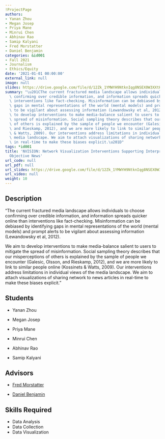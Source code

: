```yaml
---
!ProjectPage
authors:
- Yanan Zhou
- Megan Josep
- Priya Mane
- Minrui Chen
- Abhinav Rao
- Samip Kalyani
- Fred Morstatter
- Daniel Benjamin
categories: &id001
- Fall 2021
- Journalism
- Ethics/Equity
date: '2021-01-01 00:00:00'
external_link: null
image: null
slides: https://drive.google.com/file/d/12Zk_1YMWYH9NtknIqg8NSEX0W3XXtKK7/view?usp=sharing
summary: "\u201CThe current fractured media landscape allows individuals to choose\
  \ confirming over credible information, and information spreads quicker online than\
  \ interventions like fact-checking. Misinformation can be debiased by identifying\
  \ gaps in mental representations of the world (mental models) and prompt alerts\
  \ to be vigilant about assessing information (Lewandowsky et al, 2012).\n\nWe aim\
  \ to develop interventions to make media-balance salient to users to mitigate the\
  \ spread of misinformation. Social sampling theory describes that our misperceptions\
  \ of others is explained by the sample of people we encounter (Galesic, Olsson,\
  \ and Rieskamp, 2012), and we are more likely to link to similar people online (Kossinets\
  \ & Watts, 2009). Our interventions address limitations in individual views of the\
  \ media landscape. We aim to attach visualizations of sharing network to news articles\
  \ in real-time to make these biases explicit.\u201D"
tags: *id001
title: 'NVISION: Network Visualization Interventions Supporting Interpretation of
  Objective News'
url_code: null
url_pdf: null
url_slides: https://drive.google.com/file/d/12Zk_1YMWYH9NtknIqg8NSEX0W3XXtKK7/view?usp=sharing
url_video: null
weight: 10
---
```

## Description

“The current fractured media landscape allows individuals to choose confirming over credible information, and information spreads quicker online than interventions like fact-checking. Misinformation can be debiased by identifying gaps in mental representations of the world (mental models) and prompt alerts to be vigilant about assessing information (Lewandowsky et al, 2012).

We aim to develop interventions to make media-balance salient to users to mitigate the spread of misinformation. Social sampling theory describes that our misperceptions of others is explained by the sample of people we encounter (Galesic, Olsson, and Rieskamp, 2012), and we are more likely to link to similar people online (Kossinets &amp; Watts, 2009). Our interventions address limitations in individual views of the media landscape. We aim to attach visualizations of sharing network to news articles in real-time to make these biases explicit.”





## Students

* Yanan Zhou

* Megan Josep

* Priya Mane

* Minrui Chen

* Abhinav Rao

* Samip Kalyani

## Advisors

* [Fred Morstatter](../../../author/fred-morstatter)

* [Daniel Benjamin](../../../author/daniel-benjamin)

## Skills Required


* Data Analysis
* Data Collection
* Data Visualization
